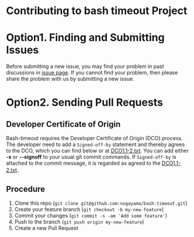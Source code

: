 Contributing to bash timeout Project
====================================

Option1. Finding and Submitting Issues
====================

Before submitting a new issue, you may find your problem in past discussions in [issue page](https://github.com/nogayama/bash-timeout/issues).
If you cannot find your problem, then please share the problem with us by submitting a new issue.

Option2. Sending Pull Requests
=====================

Developer Certificate of Origin
-------------------------------

Bash-timeout requires the Developer Certificate of Origin (DCO) process.
The developer need to add a `Signed-off-by` statement and thereby agrees to the DCO, which you can find below or at [DCO1.1-2.txt](DCO1.1-2.txt).
You can add either **-s** or **--signoff** to your usual git commit commands.
If `Signed-off-by` is attached to the commit message, it is regarded as agreed to the [DCO1.1-2.txt](DCO1.1-2.txt)．

Procedure
---------

1. Clone this repo (`git clone git@github.com:nogayama/bash-timeout.git`)
2. Create your feature branch (`git checkout -b my-new-feature`)
3. Commit your changes (`git commit -s -am 'Add some feature'`)
4. Push to the branch (`git push origin my-new-feature`)
5. Create a new Pull Request
